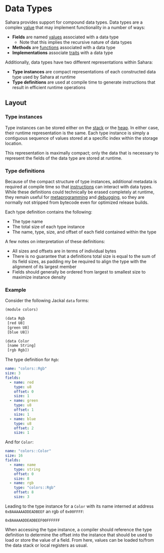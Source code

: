 # Data Types

Sahara provides support for compound data types. Data types are a complex [value](./value.md) that may implement functionality in a number of ways:

* **Fields** are named [values](./value.md) associated with a data type
    * Note that this implies the recursive nature of data types
* **Methods** are [functions](./functions.md) associated with a data type
* **Implementations** associate [traits](./traits.md) with a data type

Additionally, data types have two different representations within Sahara:

* **Type instances** are compact representations of each constructed data type used by Sahara at runtime
* **Type definitions** are used at compile time to generate instructions that result in efficient runtime operations

## Layout

### Type instances

Type instances can be stored either on the [stack](./static-memory.md) or the [heap](./dynamic-memory.md). In either
case, their runtime representation is the same. Each type instance is simply a contiguous sequence of values stored at a
specific index within the storage location.

This representation is maximally compact; only the data that is necessary to represent the fields of the data type are
stored at runtime.

### Type definitions

Because of the compact structure of type instances, additional metadata is required at compile time so that
[instructions](./bytecode.md) can interact with data types. While these definitions could technically be erased
completely at runtime, they remain useful for [metaprogramming](./metaprogramming.md) and [debugging](./debug.md), so
they are normally not stripped from bytecode even for optimized release builds.

Each type definition contains the following:

* The type name
* The total size of each type instance
* The name, type, size, and offset of each field contained within the type

A few notes on interpretation of these definitions:

* All sizes and offsets are in terms of individual bytes
* There is no guarantee that a definitions total size is equal to the sum of its field sizes, as padding my be required
  to align the type with the alignment of its largest member
* Fields should generally be ordered from largest to smallest size to maximize instance density


### Example

Consider the following Jackal `data` forms:

```lisp
(module colors)

(data Rgb
 [red U8]
 [green U8]
 [blue U8])

(data Color
 [name String]
 [rgb Rgb])
```

The type definition for `Rgb`:

```yaml
name: "colors::Rgb"
size: 3
fields:
  - name: red
    type: u8
    offset: 0
    size: 1
  - name: green
    type: u8
    offset: 1
    size: 1
  - name: blue
    type: u8
    offset: 2
    size: 1
``````

And for `Color`:

```yaml
name: "colors::Color"
size: 16
fields:
  - name: name
    type: string
    offset: 0
    size: 8
  - name: rgb
    type: "colors::Rgb"
    offset: 8
    size: 3
```

Leading to the type instance for a `Color` with its name interned at address `0xBAAAAAADDEADBEEF` an rgb of `0x00FFFF`:

`0xBAAAAADDEADBEEF00FFFFFF`

When accessing the type instance, a compiler should reference the type definition to determine the offset into the
instance that should be used to load or store the value of a field. From here, values can be loaded to/from the data
stack or local registers as usual.
